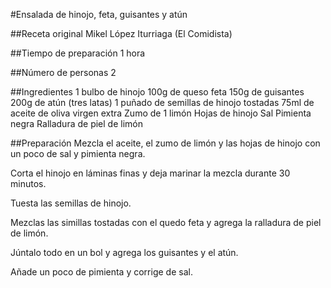#Ensalada de hinojo, feta, guisantes y atún

##Receta original
Mikel López Iturriaga (El Comidista)

##Tiempo de preparación
1 hora

##Número de personas
2

##Ingredientes
1 bulbo de hinojo
100g de queso feta
150g de guisantes
200g de atún (tres latas)
1 puñado de semillas de hinojo tostadas
75ml de aceite de oliva virgen extra
Zumo de 1 limón
Hojas de hinojo
Sal
Pimienta negra
Ralladura de piel de limón

##Preparación
Mezcla el aceite, el zumo de limón y las hojas de hinojo con un poco de sal y
pimienta negra.

Corta el hinojo en láminas finas y deja marinar la mezcla durante 30 minutos.

Tuesta las semillas de hinojo.

Mezclas las simillas tostadas con el quedo feta y agrega la ralladura de piel
de limón.

Júntalo todo en un bol y agrega los guisantes y el atún.

Añade un poco de pimienta y corrige de sal.
